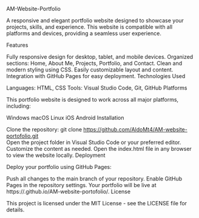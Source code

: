 AM-Website-Portfolio

A responsive and elegant portfolio website designed to showcase your projects, skills, and experience. This website is compatible with all platforms and devices, providing a seamless user experience.

Features

Fully responsive design for desktop, tablet, and mobile devices.
Organized sections: Home, About Me, Projects, Portfolio, and Contact.
Clean and modern styling using CSS.
Easily customizable layout and content.
Integration with GitHub Pages for easy deployment.
Technologies Used

Languages: HTML, CSS
Tools: Visual Studio Code, Git, GitHub
Platforms

This portfolio website is designed to work across all major platforms, including:

Windows
macOS
Linux
iOS
Android
Installation

Clone the repository:
git clone https://github.com/AldoMt4/AM-website-portofolio.git  
Open the project folder in Visual Studio Code or your preferred editor.
Customize the content as needed.
Open the index.html file in any browser to view the website locally.
Deployment

Deploy your portfolio using GitHub Pages:

Push all changes to the main branch of your repository.
Enable GitHub Pages in the repository settings.
Your portfolio will be live at https://<your-github-username>.github.io/AM-website-portofolio/.
License

This project is licensed under the MIT License - see the LICENSE file for details.
